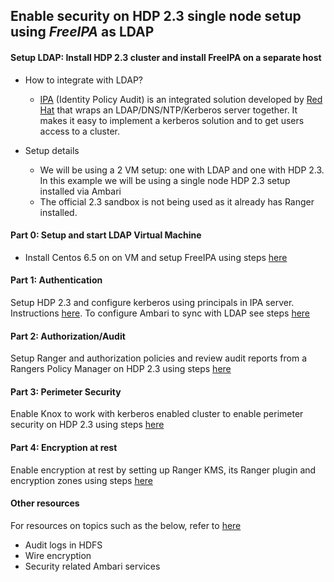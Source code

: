 ## Enable security on HDP 2.3 single node setup using *FreeIPA* as LDAP


#### Setup LDAP: Install HDP 2.3 cluster and install FreeIPA on a separate host

- How to integrate with LDAP?
  - [IPA](http://freeipa.org) (Identity Policy Audit) is an integrated solution developed by [Red Hat](http://www.redhat.com) that wraps an LDAP/DNS/NTP/Kerberos server together. It makes it easy to implement a kerberos solution and to get users access to a cluster. 


- Setup details
  - We will be using a 2 VM setup: one with LDAP and one with HDP 2.3. In this example we will be using a single node HDP 2.3 setup installed via Ambari
  - The official 2.3 sandbox is not being used as it already has Ranger installed.

####  Part 0: Setup and start LDAP Virtual Machine
- Install Centos 6.5 on on VM and setup FreeIPA using steps [here](https://github.com/abajwa-hw/security-workshops/blob/master/Setup-LDAP-IPA.md)
       
#### Part 1: Authentication                       
Setup HDP 2.3 and configure kerberos using principals in IPA server. Instructions [here](https://github.com/abajwa-hw/security-workshops/blob/master/Setup-kerberos-IPA-23.md). To configure Ambari to sync with LDAP see steps [here](https://github.com/abajwa-hw/security-workshops/blob/master/Setup-Ambari.md)
             
#### Part 2: Authorization/Audit
Setup Ranger and authorization policies and review audit reports from a Rangers Policy Manager on HDP 2.3 using steps [here](https://github.com/abajwa-hw/security-workshops/blob/master/Setup-ranger-23.md)
            
#### Part 3: Perimeter Security
Enable Knox to work with kerberos enabled cluster to enable perimeter security on HDP 2.3 using steps [here](https://github.com/abajwa-hw/security-workshops/blob/master/Setup-knox-23.md)

#### Part 4: Encryption at rest
Enable encryption at rest by setting up Ranger KMS, its Ranger plugin and encryption zones using steps [here](https://github.com/abajwa-hw/security-workshops/blob/master/Setup-TDE-23.md)

#### Other resources
For resources on topics such as the below, refer to [here](https://github.com/abajwa-hw/security-workshops/blob/master/Other-resources.md)
  - Audit logs in HDFS
  - Wire encryption
  - Security related Ambari services
  
  